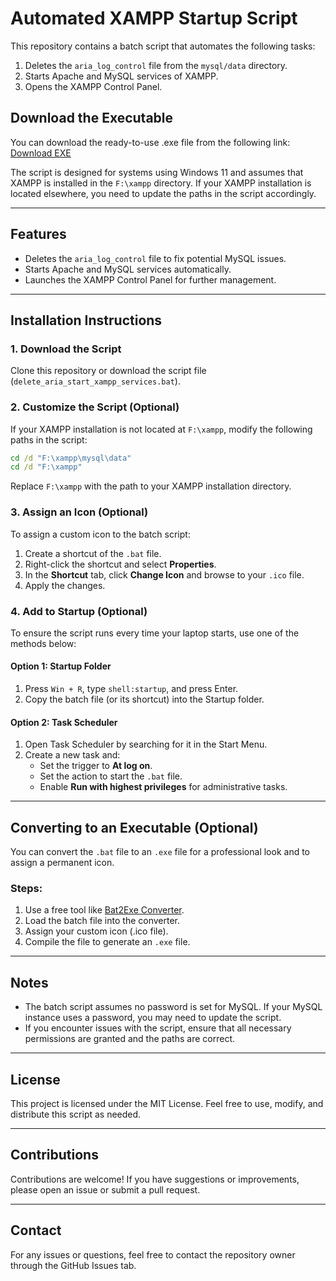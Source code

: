 # Automated XAMPP Startup Script

This repository contains a batch script that automates the following tasks:
1. Deletes the `aria_log_control` file from the `mysql/data` directory.
2. Starts Apache and MySQL services of XAMPP.
3. Opens the XAMPP Control Panel.

## Download the Executable
You can download the ready-to-use .exe file from the following link:
[Download EXE](https://github.com/hasi94/xampp-open-start-up/raw/refs/heads/main/xampp_open.exe)

The script is designed for systems using Windows 11 and assumes that XAMPP is installed in the `F:\xampp` directory. If your XAMPP installation is located elsewhere, you need to update the paths in the script accordingly.

---

## Features
- Deletes the `aria_log_control` file to fix potential MySQL issues.
- Starts Apache and MySQL services automatically.
- Launches the XAMPP Control Panel for further management.

---

## Installation Instructions

### 1. Download the Script
Clone this repository or download the script file (`delete_aria_start_xampp_services.bat`).

### 2. Customize the Script (Optional)
If your XAMPP installation is not located at `F:\xampp`, modify the following paths in the script:
```bat
cd /d "F:\xampp\mysql\data"
cd /d "F:\xampp"
```
Replace `F:\xampp` with the path to your XAMPP installation directory.

### 3. Assign an Icon (Optional)
To assign a custom icon to the batch script:
1. Create a shortcut of the `.bat` file.
2. Right-click the shortcut and select **Properties**.
3. In the **Shortcut** tab, click **Change Icon** and browse to your `.ico` file.
4. Apply the changes.

### 4. Add to Startup (Optional)
To ensure the script runs every time your laptop starts, use one of the methods below:

#### **Option 1: Startup Folder**
1. Press `Win + R`, type `shell:startup`, and press Enter.
2. Copy the batch file (or its shortcut) into the Startup folder.

#### **Option 2: Task Scheduler**
1. Open Task Scheduler by searching for it in the Start Menu.
2. Create a new task and:
   - Set the trigger to **At log on**.
   - Set the action to start the `.bat` file.
   - Enable **Run with highest privileges** for administrative tasks.

---

## Converting to an Executable (Optional)
You can convert the `.bat` file to an `.exe` file for a professional look and to assign a permanent icon.

### Steps:
1. Use a free tool like [Bat2Exe Converter](https://www.f2ko.de/en/b2e.php).
2. Load the batch file into the converter.
3. Assign your custom icon (.ico file).
4. Compile the file to generate an `.exe` file.

---

## Notes
- The batch script assumes no password is set for MySQL. If your MySQL instance uses a password, you may need to update the script.
- If you encounter issues with the script, ensure that all necessary permissions are granted and the paths are correct.

---

## License
This project is licensed under the MIT License. Feel free to use, modify, and distribute this script as needed.

---

## Contributions
Contributions are welcome! If you have suggestions or improvements, please open an issue or submit a pull request.

---

## Contact
For any issues or questions, feel free to contact the repository owner through the GitHub Issues tab.

